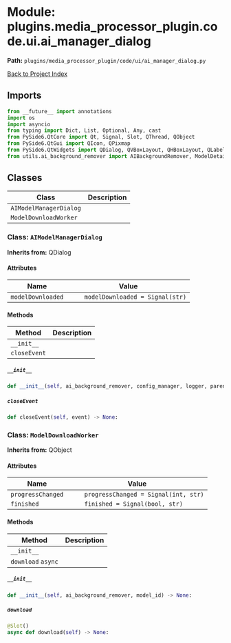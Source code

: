 # Module: plugins.media_processor_plugin.code.ui.ai_manager_dialog

**Path:** `plugins/media_processor_plugin/code/ui/ai_manager_dialog.py`

[Back to Project Index](../../../../../index.md)

## Imports
```python
from __future__ import annotations
import os
import asyncio
from typing import Dict, List, Optional, Any, cast
from PySide6.QtCore import Qt, Signal, Slot, QThread, QObject
from PySide6.QtGui import QIcon, QPixmap
from PySide6.QtWidgets import QDialog, QVBoxLayout, QHBoxLayout, QLabel, QPushButton, QProgressBar, QListWidget, QListWidgetItem, QTabWidget, QWidget, QMessageBox, QGroupBox, QFormLayout, QSpacerItem, QSizePolicy, QCheckBox
from utils.ai_background_remover import AIBackgroundRemover, ModelDetails, ModelType
```

## Classes

| Class | Description |
| --- | --- |
| `AIModelManagerDialog` |  |
| `ModelDownloadWorker` |  |

### Class: `AIModelManagerDialog`
**Inherits from:** QDialog

#### Attributes

| Name | Value |
| --- | --- |
| `modelDownloaded` | `    modelDownloaded = Signal(str)` |

#### Methods

| Method | Description |
| --- | --- |
| `__init__` |  |
| `closeEvent` |  |

##### `__init__`
```python
def __init__(self, ai_background_remover, config_manager, logger, parent) -> None:
```

##### `closeEvent`
```python
def closeEvent(self, event) -> None:
```

### Class: `ModelDownloadWorker`
**Inherits from:** QObject

#### Attributes

| Name | Value |
| --- | --- |
| `progressChanged` | `    progressChanged = Signal(int, str)` |
| `finished` | `    finished = Signal(bool, str)` |

#### Methods

| Method | Description |
| --- | --- |
| `__init__` |  |
| `download` `async` |  |

##### `__init__`
```python
def __init__(self, ai_background_remover, model_id) -> None:
```

##### `download`
```python
@Slot()
async def download(self) -> None:
```
